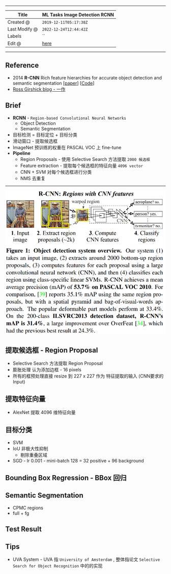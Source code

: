 -----

| Title         | ML Tasks Image Detection RCNN                        |
| ------------- | ---------------------------------------------------- |
| Created @     | `2019-12-11T05:17:38Z`                               |
| Last Modify @ | `2022-12-24T12:44:42Z`                               |
| Labels        | \`\`                                                 |
| Edit @        | [here](https://github.com/junxnone/aiwiki/issues/57) |

-----

## Reference

  - 2014 **R-CNN** Rich feature hierarchies for accurate object
    detection and semantic segmentation
    \[[paper](https://arxiv.org/pdf/1311.2524.pdf)\]
    \[[Code](https://github.com/rbgirshick/rcnn)\]
  - [Ross Girshick blog - 一作](http://www.rossgirshick.info/)

## Brief

  - **RCNN** - `Region-based Convolutional Neural Networks`
      - Object Detection
      - Semantic Segmentation
  - 目标检测 = 目标定位 + 目标分类
  - 滑动窗口 - 提取候选框
  - ImageNet 预训练的权重在 PASCAL VOC 上 fine-tune
  - **Pipeline**
      - Region Proposals - 使用 Selective Search 方法提取 `2000 候选框`
      - Feature extraction - 提取每个候选框的特征向量 `4096 vector`
      - CNN + SVM 对每个候选框进行分类
      - NMS 去重复

-----

![image](media/5472d9fad2baf408122d6c751a4b9419cd731b6c.png)

## 提取候选框 - Region Proposal

  - Selective Search 方法提取 Region Proposal
  - 膨胀处理 认为添加边框 - 16 pixels
  - 所有的框预处理直接 resize 到 227 x 227 作为 特征提取的输入 (CNN要求的Input)

## 提取特征向量

  - AlexNet 提取 4096 维特征向量

## 目标分类

  - SVM
  - IoU 非极大性抑制
      - 剔除重叠区域
  - SGD - lr 0.001 - mini-batch 128 = 32 positive + 96 background

## Bounding Box Regression - BBox 回归

## Semantic Segmentation

  - CPMC regions
  - full + fg

## Test Result

## Tips

  - UVA System - UVA 指 `University of Amsterdam` , 整体指论文 `Selective
    Search for Object Recognition` 中的的实现

